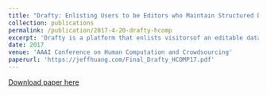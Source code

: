 ```yaml
---
title: "Drafty: Enlisting Users to be Editors who Maintain Structured Data"
collection: publications
permalink: /publication/2017-4-20-drafty-hcomp
excerpt: 'Drafty is a platform that enlists visitorsof an editable dataset to become “user-editors” to help solvethis  problem.  It  records  and  analyzes  user-editors’  within-page interactions to construct user interest profiles, creatinga cyclical feedback mechanism that enables Drafty to targetrequests  for  specific  corrections  from  user-editors.  To  val-idate  the  automatically  generated  user  interest  profiles,  wesurveyed participants who performed self-created tasks withDrafty and found their user interest score was 3.2 higher ondata they were interested in versus data they had no interestin.  Next,  a  7-month  live  experiment  compared  the  efficacyof  user-editor  corrections  depending  on  whether  they  wereasked to review data that matched their interests. Our find-ings suggest that user-editors are approximately 3 times morelikely to provide accurate corrections for data matching theirinterest profiles, and about 2 times more likely to provide cor-rections in the first place.'
date: 2017
venue: 'AAAI Conference on Human Computation and Crowdsourcing'
paperurl: 'https://jeffhuang.com/Final_Drafty_HCOMP17.pdf'
---
```


[Download paper here](https://jeffhuang.com/Final_Drafty_HCOMP17.pdf)

<!---Recommended citation: Your Name, You. (2009). "Paper Title Number 1." <i>Journal 1</i>. 1(1)
